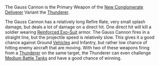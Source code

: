 The Gauss Cannon is the Primary Weapon of the
[New Conglomerate](../terminology/New_Conglomerate.md)
[Deliverer](../vehicles/Deliverer.md) Variant the
[Thunderer](../vehicles/Thunderer.md).

The Gauss Cannon has a relatively long Refire Rate, very small splash damage,
but deals a lot of damage on a direct hit. One direct hit will kill a soldier
wearing [Reinforced Exo-Suit](../armor/Reinforced_Exo-Suit.md) armor. The Gauss
Cannon fires in a straight line, but the projectile speed is relatively slow.
This gives it a good chance against Ground [Vehicles](../vehicles/Vehicle.md)
and Infantry, but rather low chance of hitting enemy aircraft that are moving.
With two of these weapons firing from a [Thunderer](../vehicles/Thunderer.md) on
the same target, the Thunderer can even challenge
[Medium Battle Tanks](Medium_Battle_Tank.md) and have a good chance of winning.
